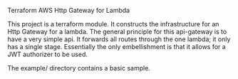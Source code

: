 Terraform AWS Http Gateway for Lambda

This project is a terraform module. It constructs the infrastructure for an Http Gateway for a lambda.
The general principle for this api-gateway is to have a very simple api. It forwards all routes through the one lambda; it only has a single stage. Essentially the only embellishment is that it allows for a JWT authorizer to be used.

The example/ directory contains a basic sample.

